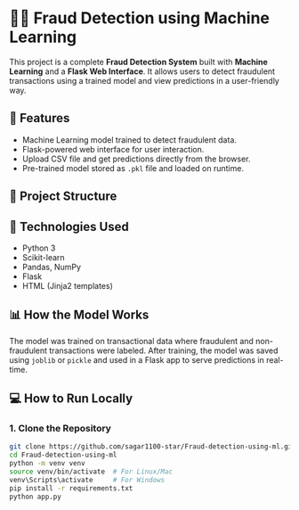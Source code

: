 # 🕵️‍♂️ Fraud Detection using Machine Learning

This project is a complete **Fraud Detection System** built with **Machine Learning** and a **Flask Web Interface**. It allows users to detect fraudulent transactions using a trained model and view predictions in a user-friendly way.

## 🚀 Features

- Machine Learning model trained to detect fraudulent data.
- Flask-powered web interface for user interaction.
- Upload CSV file and get predictions directly from the browser.
- Pre-trained model stored as `.pkl` file and loaded on runtime.

## 📂 Project Structure


## 🧠 Technologies Used

- Python 3
- Scikit-learn
- Pandas, NumPy
- Flask
- HTML (Jinja2 templates)

## 📊 How the Model Works

The model was trained on transactional data where fraudulent and non-fraudulent transactions were labeled. After training, the model was saved using `joblib` or `pickle` and used in a Flask app to serve predictions in real-time.

## 💻 How to Run Locally

### 1. Clone the Repository

```bash
git clone https://github.com/sagar1100-star/Fraud-detection-using-ml.git
cd Fraud-detection-using-ml
python -m venv venv
source venv/bin/activate  # For Linux/Mac
venv\Scripts\activate     # For Windows
pip install -r requirements.txt
python app.py


